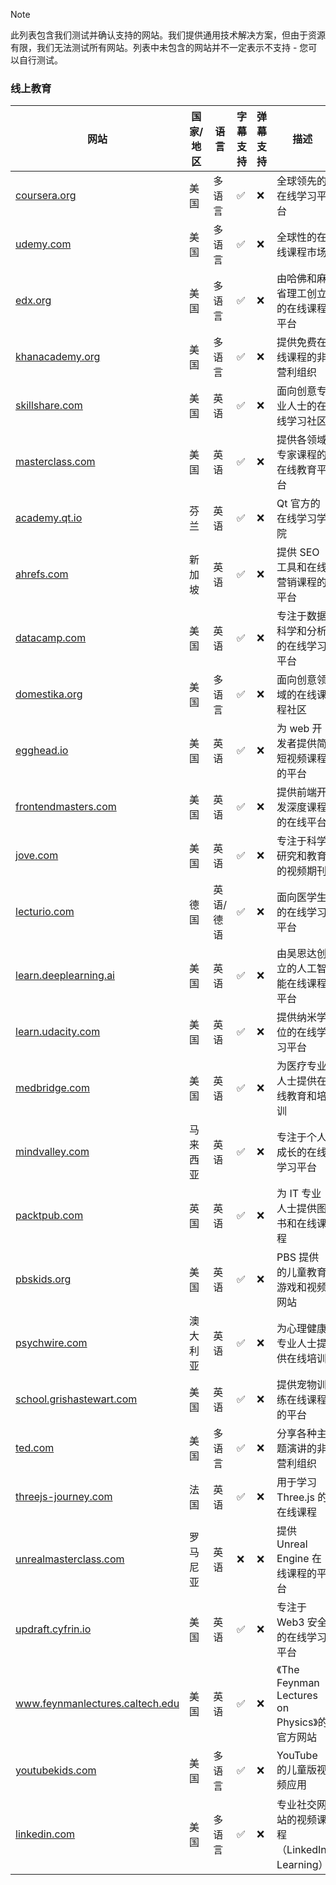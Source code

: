 > [!NOTE]
> 此列表包含我们测试并确认支持的网站。我们提供通用技术解决方案，但由于资源有限，我们无法测试所有网站。列表中未包含的网站并不一定表示不支持 - 您可以自行测试。

### 线上教育

| 网站                                                                                                  | 国家/地区 | 语言      | 字幕支持 | 弹幕支持 | 描述                                          |
| ----------------------------------------------------------------------------------------------------- | --------- | --------- | -------- | -------- | --------------------------------------------- |
| <a href="https://coursera.org" target="_blank">coursera.org</a>                                       | 美国      | 多语言    | ✅       | ❌       | 全球领先的在线学习平台                        |
| <a href="https://udemy.com" target="_blank">udemy.com</a>                                             | 美国      | 多语言    | ✅       | ❌       | 全球性的在线课程市场                          |
| <a href="https://edx.org" target="_blank">edx.org</a>                                                 | 美国      | 多语言    | ✅       | ❌       | 由哈佛和麻省理工创立的在线课程平台            |
| <a href="https://khanacademy.org" target="_blank">khanacademy.org</a>                                 | 美国      | 多语言    | ✅       | ❌       | 提供免费在线课程的非营利组织                  |
| <a href="https://skillshare.com" target="_blank">skillshare.com</a>                                   | 美国      | 英语      | ✅       | ❌       | 面向创意专业人士的在线学习社区                |
| <a href="https://masterclass.com" target="_blank">masterclass.com</a>                                 | 美国      | 英语      | ✅       | ❌       | 提供各领域专家课程的在线教育平台              |
| <a href="https://academy.qt.io" target="_blank">academy.qt.io</a>                                     | 芬兰      | 英语      | ✅       | ❌       | Qt 官方的在线学习学院                         |
| <a href="https://ahrefs.com" target="_blank">ahrefs.com</a>                                           | 新加坡    | 英语      | ✅       | ❌       | 提供 SEO 工具和在线营销课程的平台             |
| <a href="https://datacamp.com" target="_blank">datacamp.com</a>                                       | 美国      | 英语      | ✅       | ❌       | 专注于数据科学和分析的在线学习平台            |
| <a href="https://domestika.org" target="_blank">domestika.org</a>                                     | 美国      | 多语言    | ✅       | ❌       | 面向创意领域的在线课程社区                    |
| <a href="https://egghead.io" target="_blank">egghead.io</a>                                           | 美国      | 英语      | ✅       | ❌       | 为 web 开发者提供简短视频课程的平台           |
| <a href="https://frontendmasters.com" target="_blank">frontendmasters.com</a>                         | 美国      | 英语      | ✅       | ❌       | 提供前端开发深度课程的在线平台                |
| <a href="https://jove.com" target="_blank">jove.com</a>                                               | 美国      | 英语      | ✅       | ❌       | 专注于科学研究和教育的视频期刊                |
| <a href="https://lecturio.com" target="_blank">lecturio.com</a>                                       | 德国      | 英语/德语 | ✅       | ❌       | 面向医学生的在线学习平台                      |
| <a href="https://learn.deeplearning.ai" target="_blank">learn.deeplearning.ai</a>                     | 美国      | 英语      | ✅       | ❌       | 由吴恩达创立的人工智能在线课程平台            |
| <a href="https://learn.udacity.com" target="_blank">learn.udacity.com</a>                             | 美国      | 英语      | ✅       | ❌       | 提供纳米学位的在线学习平台                    |
| <a href="https://medbridge.com" target="_blank">medbridge.com</a>                                     | 美国      | 英语      | ✅       | ❌       | 为医疗专业人士提供在线教育和培训              |
| <a href="https://mindvalley.com" target="_blank">mindvalley.com</a>                                   | 马来西亚  | 英语      | ✅       | ❌       | 专注于个人成长的在线学习平台                  |
| <a href="https://packtpub.com" target="_blank">packtpub.com</a>                                       | 英国      | 英语      | ✅       | ❌       | 为 IT 专业人士提供图书和在线课程              |
| <a href="https://pbskids.org" target="_blank">pbskids.org</a>                                         | 美国      | 英语      | ✅       | ❌       | PBS 提供的儿童教育游戏和视频网站              |
| <a href="https://psychwire.com" target="_blank">psychwire.com</a>                                     | 澳大利亚  | 英语      | ✅       | ❌       | 为心理健康专业人士提供在线培训                |
| <a href="https://school.grishastewart.com" target="_blank">school.grishastewart.com</a>               | 美国      | 英语      | ✅       | ❌       | 提供宠物训练在线课程的平台                    |
| <a href="https://ted.com" target="_blank">ted.com</a>                                                 | 美国      | 多语言    | ✅       | ❌       | 分享各种主题演讲的非营利组织                  |
| <a href="https://threejs-journey.com" target="_blank">threejs-journey.com</a>                         | 法国      | 英语      | ✅       | ❌       | 用于学习 Three.js 的在线课程                  |
| <a href="https://unrealmasterclass.com" target="_blank">unrealmasterclass.com</a>                     | 罗马尼亚  | 英语      | ❌       | ❌       | 提供 Unreal Engine 在线课程的平台             |
| <a href="https://updraft.cyfrin.io" target="_blank">updraft.cyfrin.io</a>                             | 美国      | 英语      | ✅       | ❌       | 专注于 Web3 安全的在线学习平台                |
| <a href="https://www.feynmanlectures.caltech.edu" target="_blank">www.feynmanlectures.caltech.edu</a> | 美国      | 英语      | ✅       | ❌       | 《The Feynman Lectures on Physics》的官方网站 |
| <a href="https://youtubekids.com" target="_blank">youtubekids.com</a>                                 | 美国      | 多语言    | ✅       | ❌       | YouTube 的儿童版视频应用                      |
| <a href="https://linkedin.com" target="_blank">linkedin.com</a>                                       | 美国      | 多语言    | ✅       | ❌       | 专业社交网站的视频课程（LinkedIn Learning）   |
